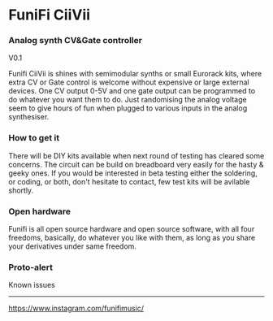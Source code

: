 # FuniFi CiiVii
### Analog synth CV&Gate controller
V0.1

Funifi CiiVii is shines with semimodular synths or small Eurorack kits, where extra CV or Gate control is welcome without expensive or large external devices. One CV output 0-5V and one gate output can be programmed to do whatever you want them to do. Just randomising the analog voltage seem to give hours of fun when plugged to various inputs in the analog synthesiser.

### How to get it

There will be DIY kits available when next round of testing has cleared some concerns. The circuit can be build on breadboard very easily for the hasty & geeky ones. If you would be interested in beta testing either the soldering, or coding, or both, don't hesitate to contact, few test kits will be avilable shortly.

### Open hardware

Funifi is all open source hardware and open source software, with all four freedoms, basically, do whatever you like with them, as long as you share your derivatives under same freedom. 

### Proto-alert
Known issues

---

https://www.instagram.com/funifimusic/

